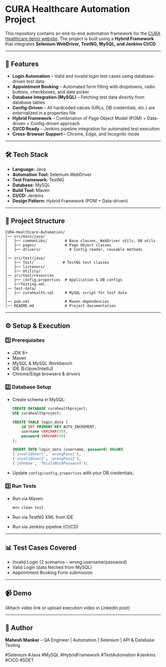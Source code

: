 # CURA Healthcare Automation Project

This repository contains an end-to-end automation framework for the [CURA Healthcare demo website](https://katalon-demo-cura.herokuapp.com/). The project is built using a **Hybrid Framework** that integrates **Selenium WebDriver, TestNG, MySQL, and Jenkins CI/CD**.

---

## 🚀 Features

* **Login Automation** – Valid and invalid login test cases using database-driven test data
* **Appointment Booking** – Automated form filling with dropdowns, radio buttons, checkboxes, and date picker
* **Database Integration (MySQL)** – Fetching test data directly from database tables
* **Config-Driven** – All hardcoded values (URLs, DB credentials, etc.) are externalized in a properties file
* **Hybrid Framework** – Combination of Page Object Model (POM) + Data-driven + Config-driven approach
* **CI/CD Ready** – Jenkins pipeline integration for automated test execution
* **Cross-Browser Support** – Chrome, Edge, and Incognito mode

---

## 🛠️ Tech Stack

* **Language:** Java
* **Automation Tool:** Selenium WebDriver
* **Test Framework:** TestNG
* **Database:** MySQL
* **Build Tool:** Maven
* **CI/CD:** Jenkins
* **Design Pattern:** Hybrid Framework (POM + Data-driven)

---

## 📂 Project Structure

```
CURA-Healthcare-Automation/
│── src/main/java/
│   ├── commonLibs/        # Base classes, WebDriver utils, DB utils
│   ├── pages/             # Page Object classes
│   ├── drivers/             # Config reader, reusable methods
│
│── src/test/java/
│   ├── Test/             # TestNG test classes
│   ├── listeners/
│   ├── Utility/ 
│── src/test/resources
│   ├── config.properties  # Application & DB configs
│   ├──Testing.xml
│── test-data/
│   ├── curahealth.sql     # MySQL script for test data
│
│── pom.xml                # Maven dependencies
│── README.md              # Project documentation
```

---

## ⚙️ Setup & Execution

### 1️⃣ Prerequisites

* JDK 8+
* Maven
* MySQL & MySQL Workbench
* IDE (Eclipse/IntelliJ)
* Chrome/Edge browsers & drivers

### 2️⃣ Database Setup

* Create schema in MySQL:

  ```sql
  CREATE DATABASE curahealthproject;
  USE curahealthproject;

  CREATE TABLE login_data (
      id INT PRIMARY KEY AUTO_INCREMENT,
      username VARCHAR(50),
      password VARCHAR(50)
  );

  INSERT INTO login_data (username, password) VALUES 
  ('invalidUser1', 'wrongPass1'),
  ('invalidUser2', 'wrongPass2'),
  ('JohnDoe', 'ThisIsNotAPassword');
  ```
* Update `config/config.properties` with your DB credentials.

### 3️⃣ Run Tests

* Run via Maven:

  ```bash
  mvn clean test
  ```
* Run via TestNG XML from IDE
* Run via Jenkins pipeline (CI/CD)

---

## 📊 Test Cases Covered

* Invalid Login (2 scenarios – wrong username/password)
* Valid Login (data fetched from MySQL)
* Appointment Booking Form submission

---

## 📹 Demo

(Attach video link or upload execution video in LinkedIn post)

---


## 🔖 Author

**Mahesh Mankar** – QA Engineer | Automation | Selenium | API & Database Testing

\#Selenium #Java #MySQL #HybridFramework #TestAutomation #Jenkins #CICD #SDET
